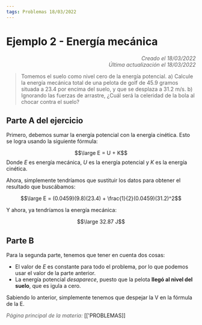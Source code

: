 ```yaml
---
tags: Problemas 18/03/2022
---
```


# Ejemplo 2 - Energía mecánica
<div style="text-align: right; opacity: 0.7; font-style: italic;">Creado el 18/03/2022</div>
<div style="text-align: right; opacity: 0.7; font-style: italic;">Última actualización el 18/03/2022</div>

> Tomemos el suelo como nivel cero de la energía potencial. a) Calcule la energía mecánica total de una pelota de golf de 45.9 gramos situada a 23.4 por encima del suelo, y que se desplaza a 31.2 m/s. b) Ignorando las fuerzas de arrastre, ¿Cuál será la celeridad de la bola al chocar contra el suelo?

## Parte A del ejercicio

Primero, debemos sumar la energía potencial con la energía cinética. Esto se logra usando la siguiente fórmula:

$$\large E = U + K$$
Donde $E$ es energía mecánica, $U$ es la energía potencial y $K$ es la energía cinética.

Ahora, simplemente tendríamos que sustituir los datos para obtener el resultado que buscábamos:

$$\large E = (0.0459)(9.8)(23.4) + \frac{1}{2}(0.0459)(31.2)^2$$

Y ahora, ya tendríamos la energía mecánica:

$$\large 32.87 J$$

## Parte B

Para la segunda parte, tenemos que tener en cuenta dos cosas:

- El valor de $E$ es constante para todo el problema, por lo que podemos usar el valor de la parte anterior.
- La energía potencial *desaparece*, puesto que la pelota **llegó al nivel del suelo**, que es igula a cero.

Sabiendo lo anterior, simplemente tenemos que despejar la V en la fórmula de la E.

<span style="opacity: 0.7; font-style: italic;">Página principal de la materia:</span> [['PROBLEMAS]]